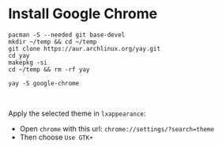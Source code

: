 # Install Google Chrome

```
pacman -S --needed git base-devel
mkdir ~/temp && cd ~/temp
git clone https://aur.archlinux.org/yay.git
cd yay
makepkg -si
cd ~/temp && rm -rf yay

yay -S google-chrome
```

</br>

Apply the selected theme in `lxappearance`:

- Open `chrome` with this url: `chrome://settings/?search=theme`
- Then choose `Use GTK+`
